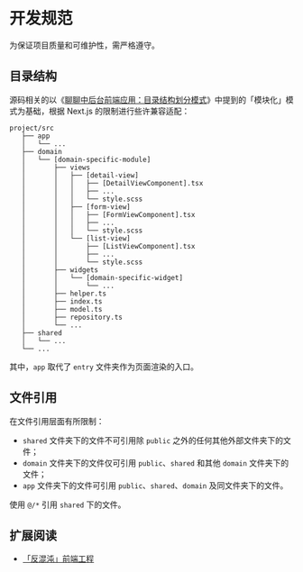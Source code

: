 # 开发规范

为保证项目质量和可维护性，需严格遵守。

## 目录结构

源码相关的以《[聊聊中后台前端应用：目录结构划分模式](https://ourai.ws/posts/patterns-of-directory-structure-in-frontend-projects/)》中提到的「模块化」模式为基础，根据 Next.js 的限制进行些许兼容适配：

```
project/src
   ├── app
   │   └── ...
   ├── domain
   │   └── [domain-specific-module]
   │       ├── views
   │       │   ├── [detail-view]
   │       │   │   ├── [DetailViewComponent].tsx
   │       │   │   ├── ...
   │       │   │   └── style.scss
   │       │   ├── [form-view]
   │       │   │   ├── [FormViewComponent].tsx
   │       │   │   ├── ...
   │       │   │   └── style.scss
   │       │   └── [list-view]
   │       │       ├── [ListViewComponent].tsx
   │       │       ├── ...
   │       │       └── style.scss
   │       ├── widgets
   │       │   └── [domain-specific-widget]
   │       │       └── ...
   │       ├── helper.ts
   │       ├── index.ts
   │       ├── model.ts
   │       ├── repository.ts
   │       └── ...
   ├── shared
   │   └── ...
   └── ...
```

其中，`app` 取代了 `entry` 文件夹作为页面渲染的入口。

## 文件引用

在文件引用层面有所限制：

- `shared` 文件夹下的文件不可引用除 `public` 之外的任何其他外部文件夹下的文件；
- `domain` 文件夹下的文件仅可引用 `public`、`shared` 和其他 `domain` 文件夹下的文件；
- `app` 文件夹下的文件可引用 `public`、`shared`、`domain` 及同文件夹下的文件。

使用 `@/*` 引用 `shared` 下的文件。

## 扩展阅读

- [「反混沌」前端工程](https://ntks.ourai.ws/)
